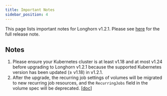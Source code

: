 ```yaml
---
title: Important Notes
sidebar_position: 4
---
```


This page lists important notes for Longhorn v1.2.1.
Please see [here](https://github.com/longhorn/longhorn/releases/tag/v1.2.1) for the full release note.

## Notes
1. Please ensure your Kubernetes cluster is at least v1.18 and at most v1.24 before upgrading to Longhorn v1.2.1 because the supported Kubernetes version has been updated (≥ v1.18) in v1.2.1.
1. After the upgrade, the recurring job settings of volumes will be migrated to new recurring job resources, and the `RecurringJobs` field in the volume spec will be deprecated. [[doc](https://longhorn.io/docs/1.2.1/deploy/upgrade/#4-automatically-migrate-recurring-jobs)]
